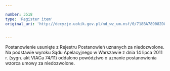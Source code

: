```yaml
---

number: 3518
type: 'Register item'
original_uri: 'http://decyzje.uokik.gov.pl/nd_wz_um.nsf/0/718BA789082D0CB4C1257A52003D5976?OpenDocument'


---
```


Postanowienie usunięte z Rejestru Postanowień uznanych za niedozwolone. Na podstawie wyroku Sądu Apelacyjnego w Warszawie z dnia 14 lipca 2011 r. (sygn. akt VIACa 74/11) oddalono powództwo o uznanie postanowienia wzorca umowy za niedozwolone.
